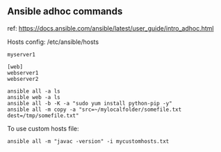 ## Ansible adhoc commands
ref: https://docs.ansible.com/ansible/latest/user_guide/intro_adhoc.html

Hosts config: /etc/ansible/hosts
```
myserver1

[web]
webserver1
webserver2
```

```
ansible all -a ls
ansible web -a ls
ansible all -b -K -a "sudo yum install python-pip -y"
ansible all -m copy -a "src=~/mylocalfolder/somefile.txt dest=/tmp/somefile.txt"
```
To use custom hosts file:
```
ansible all -m "javac -version" -i mycustomhosts.txt
``` 

